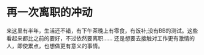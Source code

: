 # 再一次离职的冲动

  来这里有半年，生活还不错，有下午茶晚上有零食，有饭补;没有BB的测试。这些看起来都比之前的要好，不过依然要离职……
还是想要去接触对工作更有激情的人，即使累点，也想做更有意义的事情。
